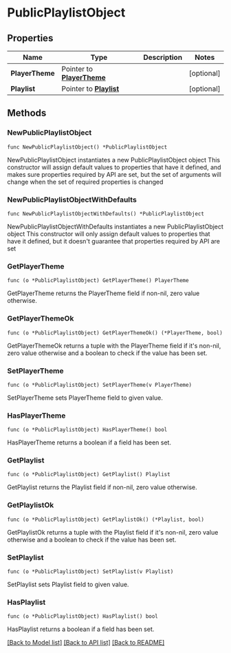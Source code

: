 # PublicPlaylistObject

## Properties

Name | Type | Description | Notes
------------ | ------------- | ------------- | -------------
**PlayerTheme** | Pointer to [**PlayerTheme**](PlayerTheme.md) |  | [optional] 
**Playlist** | Pointer to [**Playlist**](Playlist.md) |  | [optional] 

## Methods

### NewPublicPlaylistObject

`func NewPublicPlaylistObject() *PublicPlaylistObject`

NewPublicPlaylistObject instantiates a new PublicPlaylistObject object
This constructor will assign default values to properties that have it defined,
and makes sure properties required by API are set, but the set of arguments
will change when the set of required properties is changed

### NewPublicPlaylistObjectWithDefaults

`func NewPublicPlaylistObjectWithDefaults() *PublicPlaylistObject`

NewPublicPlaylistObjectWithDefaults instantiates a new PublicPlaylistObject object
This constructor will only assign default values to properties that have it defined,
but it doesn't guarantee that properties required by API are set

### GetPlayerTheme

`func (o *PublicPlaylistObject) GetPlayerTheme() PlayerTheme`

GetPlayerTheme returns the PlayerTheme field if non-nil, zero value otherwise.

### GetPlayerThemeOk

`func (o *PublicPlaylistObject) GetPlayerThemeOk() (*PlayerTheme, bool)`

GetPlayerThemeOk returns a tuple with the PlayerTheme field if it's non-nil, zero value otherwise
and a boolean to check if the value has been set.

### SetPlayerTheme

`func (o *PublicPlaylistObject) SetPlayerTheme(v PlayerTheme)`

SetPlayerTheme sets PlayerTheme field to given value.

### HasPlayerTheme

`func (o *PublicPlaylistObject) HasPlayerTheme() bool`

HasPlayerTheme returns a boolean if a field has been set.

### GetPlaylist

`func (o *PublicPlaylistObject) GetPlaylist() Playlist`

GetPlaylist returns the Playlist field if non-nil, zero value otherwise.

### GetPlaylistOk

`func (o *PublicPlaylistObject) GetPlaylistOk() (*Playlist, bool)`

GetPlaylistOk returns a tuple with the Playlist field if it's non-nil, zero value otherwise
and a boolean to check if the value has been set.

### SetPlaylist

`func (o *PublicPlaylistObject) SetPlaylist(v Playlist)`

SetPlaylist sets Playlist field to given value.

### HasPlaylist

`func (o *PublicPlaylistObject) HasPlaylist() bool`

HasPlaylist returns a boolean if a field has been set.


[[Back to Model list]](../README.md#documentation-for-models) [[Back to API list]](../README.md#documentation-for-api-endpoints) [[Back to README]](../README.md)


